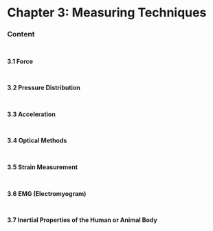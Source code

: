 # Chapter 3: Measuring Techniques

### Content

#### $$\quad$$3.1 Force

#### $$\quad$$3.2 Pressure Distribution

#### $$\quad$$3.3 Acceleration

#### $$\quad$$3.4 Optical Methods

#### $$\quad$$3.5 Strain Measurement

#### $$\quad$$3.6 EMG (Electromyogram)

#### $$\quad$$3.7 Inertial Properties of the Human or Animal Body
